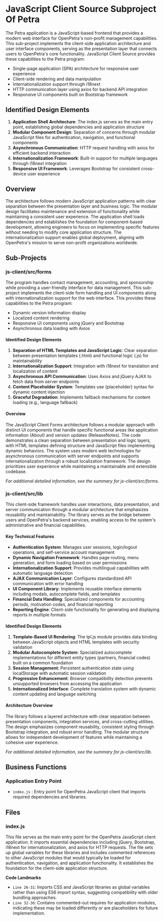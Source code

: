 # JavaScript Client Source Subproject Of Petra

The Petra application is a JavaScript-based frontend that provides a modern web interface for OpenPetra's non-profit management capabilities. This sub-project implements the client-side application architecture and user interface components, serving as the presentation layer that connects users to OpenPetra's core functionality. JavaScript Client Source provides these capabilities to the Petra program:

- Single-page application (SPA) architecture for responsive user experience
- Client-side rendering and data manipulation
- Internationalization support through i18next
- HTTP communication layer using axios for backend API integration
- Responsive UI components built on Bootstrap framework

## Identified Design Elements

1. **Application Shell Architecture**: The index.js serves as the main entry point, establishing global dependencies and application structure
2. **Modular Component Design**: Separation of concerns through modular JavaScript files for authentication, navigation, and functional components
3. **Asynchronous Communication**: HTTP request handling with axios for efficient backend interaction
4. **Internationalization Framework**: Built-in support for multiple languages through i18next integration
5. **Responsive UI Framework**: Leverages Bootstrap for consistent cross-device user experience

## Overview

The architecture follows modern JavaScript application patterns with clear separation between the presentation layer and business logic. The modular design facilitates maintenance and extension of functionality while maintaining a consistent user experience. The application shell loads dependencies and establishes the foundation for component-based development, allowing engineers to focus on implementing specific features without needing to modify core application structure. The internationalization support enables global deployment, aligning with OpenPetra's mission to serve non-profit organizations worldwide.

## Sub-Projects

### js-client/src/forms

The program handles contact management, accounting, and sponsorship while providing a user-friendly interface for data management. This sub-project implements the client-side form handling and UI components along with internationalization support for the web interface. This provides these capabilities to the Petra program:

- Dynamic version information display
- Localized content rendering
- Responsive UI components using jQuery and Bootstrap
- Asynchronous data loading with Axios

#### Identified Design Elements

1. **Separation of HTML Templates and JavaScript Logic**: Clear separation between presentation templates (.html) and functional logic (.js) for maintainability
2. **Internationalization Support**: Integration with i18next for translation and localization of content
3. **Asynchronous API Communication**: Uses Axios and jQuery AJAX to fetch data from server endpoints
4. **Content Placeholder System**: Templates use {placeholder} syntax for dynamic content injection
5. **Graceful Degradation**: Implements fallback mechanisms for content loading (e.g., language fallback)

#### Overview
The JavaScript Client Forms architecture follows a modular approach with distinct UI components that handle specific functional areas like application information (About) and version updates (ReleaseNotes). The code demonstrates a clean separation between presentation and logic layers, with HTML templates defining structure and JavaScript files implementing dynamic behaviors. The system uses modern web technologies for asynchronous communication with server endpoints and supports internationalization through a robust localization framework. The design prioritizes user experience while maintaining a maintainable and extensible codebase.

  *For additional detailed information, see the summary for js-client/src/forms.*

### js-client/src/lib

This client-side framework handles user interactions, data presentation, and server communication through a modular architecture that emphasizes reusability and maintainability. The library serves as the bridge between users and OpenPetra's backend services, enabling access to the system's administrative and financial capabilities.

#### Key Technical Features

- **Authentication System**: Manages user sessions, login/logout operations, and self-service account management
- **Dynamic Navigation Framework**: Handles page routing, menu generation, and form loading based on user permissions
- **Internationalization Support**: Provides multilingual capabilities with automatic language detection
- **AJAX Communication Layer**: Configures standardized API communication with error handling
- **UI Component Library**: Implements reusable interface elements including modals, autocomplete fields, and templates
- **Financial Data Handling**: Specialized components for accounting periods, motivation codes, and financial reporting
- **Reporting Engine**: Client-side functionality for generating and displaying reports in multiple formats

#### Identified Design Elements

1. **Template-Based UI Rendering**: The tpl.js module provides data binding between JavaScript objects and HTML templates with security validation
2. **Modular Autocomplete System**: Specialized autocomplete implementations for different entity types (partners, financial codes) built on a common foundation
3. **Session Management**: Persistent authentication state using localStorage with automatic session validation
4. **Progressive Enhancement**: Browser compatibility detection prevents unsupported browsers from accessing the application
5. **Internationalized Interface**: Complete translation system with dynamic content updating and language switching

#### Architecture Overview
The library follows a layered architecture with clear separation between presentation components, integration services, and cross-cutting utilities. The design emphasizes component reusability, consistent styling through Bootstrap integration, and robust error handling. The modular structure allows for independent development of features while maintaining a cohesive user experience.

  *For additional detailed information, see the summary for js-client/src/lib.*

## Business Functions

### Application Entry Point
- `index.js` : Entry point for OpenPetra JavaScript client that imports required dependencies and libraries.

## Files
### index.js

This file serves as the main entry point for the OpenPetra JavaScript client application. It imports essential dependencies including jQuery, Bootstrap, i18next for internationalization, and axios for HTTP requests. The file sets up global variables for these libraries and includes commented references to other JavaScript modules that would typically be loaded for authentication, navigation, and application functionality. It establishes the foundation for the client-side application structure.

 **Code Landmarks**
- `Line 26-31`: Imports CSS and JavaScript libraries as global variables rather than using ES6 import syntax, suggesting compatibility with older bundling approaches.
- `Line 32-36`: Contains commented-out requires for application modules, indicating these may be loaded differently or are placeholders for future implementation.

[Generated by the Sage AI expert workbench: 2025-03-30 02:22:57  https://sage-tech.ai/workbench]: #